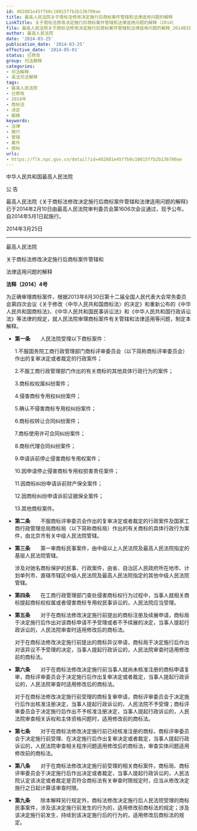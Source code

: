 ```yaml
---
id: 402881e45ffb0c10015ffb2b136700ae
title: 最高人民法院关于商标法修改决定施行后商标案件管辖和法律适用问题的解释
LinkTitle: 关于商标法修改决定施行后商标案件管辖和法律适用问题的解释（2014）
file: 最高人民法院关于商标法修改决定施行后商标案件管辖和法律适用问题的解释_20140325_402881e45ffb0c10015ffb2b136700ae.docx
author: 最高人民法院
date: '2014-03-25'
publication_date: '2014-03-25'
effective_date: '2014-05-01'
status: 已修改
group: 司法解释
categories:
- 司法解释
- 高法司法解释
tags:
- 最高人民法院
- 已修改
- 2014年
- 商标法
- 决定
- 解释
keywords:
- 法律
- 施行
- 管辖
- 案件
- 商标
urls:
- https://flk.npc.gov.cn/detail?id=402881e45ffb0c10015ffb2b136700ae
---
```


中华人民共和国最高人民法院

公 告

最高人民法院《关于商标法修改决定施行后商标案件管辖和法律适用问题的解释》已于2014年2月10日由最高人民法院审判委员会第1606次会议通过，现予公布，自2014年5月1日起施行。

2014年3月25日

---

最高人民法院

关于商标法修改决定施行后商标案件管辖和

法律适用问题的解释

**法释〔2014〕4号**

为正确审理商标案件，根据2013年8月30日第十二届全国人民代表大会常务委员会第四次会议《关于修改〈中华人民共和国商标法〉的决定》和重新公布的《中华人民共和国商标法》、《中华人民共和国民事诉讼法》和《中华人民共和国行政诉讼法》等法律的规定，就人民法院审理商标案件有关管辖和法律适用等问题，制定本解释。

- **第一条**　　人民法院受理以下商标案件：

  1.不服国务院工商行政管理部门商标评审委员会（以下简称商标评审委员会）作出的复审决定或者裁定的行政案件；

  2.不服工商行政管理部门作出的有关商标的其他具体行政行为的案件；

  3.商标权权属纠纷案件；

  4.侵害商标专用权纠纷案件；

  5.确认不侵害商标专用权纠纷案件；

  6.商标权转让合同纠纷案件；

  7.商标使用许可合同纠纷案件；

  8.商标代理合同纠纷案件；

  9.申请诉前停止侵害商标专用权案件；

  10.因申请停止侵害商标专用权损害责任案件；

  11.因商标纠纷申请诉前财产保全案件；

  12.因商标纠纷申请诉前证据保全案件；

  13.其他商标案件。

- **第二条**　　不服商标评审委员会作出的复审决定或者裁定的行政案件及国家工商行政管理总局商标局（以下简称商标局）作出的有关商标的具体行政行为案件，由北京市有关中级人民法院管辖。

- **第三条**　　第一审商标民事案件，由中级以上人民法院及最高人民法院指定的基层人民法院管辖。

  涉及对驰名商标保护的民事、行政案件，由省、自治区人民政府所在地市、计划单列市、直辖市辖区中级人民法院及最高人民法院指定的其他中级人民法院管辖。

- **第四条**　　在工商行政管理部门查处侵害商标权行为过程中，当事人就相关商标提起商标权权属或者侵害商标专用权民事诉讼的，人民法院应当受理。

- **第五条**　　对于在商标法修改决定施行前提出的商标注册及续展申请，商标局于决定施行后作出对该商标申请不予受理或者不予续展的决定，当事人提起行政诉讼的，人民法院审查时适用修改后的商标法。

  对于在商标法修改决定施行前提出的商标异议申请，商标局于决定施行后作出对该异议不予受理的决定，当事人提起行政诉讼的，人民法院审查时适用修改前的商标法。

- **第六条**　　对于在商标法修改决定施行前当事人就尚未核准注册的商标申请复审，商标评审委员会于决定施行后作出复审决定或者裁定，当事人提起行政诉讼的，人民法院审查时适用修改后的商标法。

  对于在商标法修改决定施行前受理的商标复审申请，商标评审委员会于决定施行后作出核准注册决定，当事人提起行政诉讼的，人民法院不予受理；商标评审委员会于决定施行后作出不予核准注册决定，当事人提起行政诉讼的，人民法院审查相关诉权和主体资格问题时，适用修改前的商标法。

- **第七条**　　对于在商标法修改决定施行前已经核准注册的商标，商标评审委员会于决定施行前受理、在决定施行后作出复审决定或者裁定，当事人提起行政诉讼的，人民法院审查相关程序问题适用修改后的商标法，审查实体问题适用修改前的商标法。

- **第八条**　　对于在商标法修改决定施行前受理的相关商标案件，商标局、商标评审委员会于决定施行后作出决定或者裁定，当事人提起行政诉讼的，人民法院认定该决定或者裁定是否符合商标法有关审查时限规定时，应当从修改决定施行之日起计算该审查时限。

- **第九条**　　除本解释另行规定外，商标法修改决定施行后人民法院受理的商标民事案件，涉及该决定施行前发生的行为的，适用修改前商标法的规定；涉及该决定施行前发生，持续到该决定施行后的行为的，适用修改后商标法的规定。
